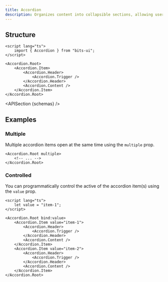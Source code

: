 ```yaml
---
title: Accordion
description: Organizes content into collapsible sections, allowing users to focus on one section at a time.
---
```


<script>
	import { APISection, ComponentPreview, AccordionDemo } from '$lib/components/index.js'
	export let schemas
</script>

<ComponentPreview name="accordion-demo" comp="Accordion">

<AccordionDemo slot="preview" />

</ComponentPreview>

## Structure

```svelte
<script lang="ts">
	import { Accordion } from "bits-ui";
</script>

<Accordion.Root>
	<Accordion.Item>
		<Accordion.Header>
			<Accordion.Trigger />
		</Accordion.Header>
		<Accordion.Content />
	</Accordion.Item>
</Accordion.Root>
```

<APISection {schemas} />

## Examples

### Multiple

Multiple accordion items open at the same time using the `multiple` prop.

```svelte showLineNumbers {1}
<Accordion.Root multiple>
	<!-- ... -->
</Accordion.Root>
```

### Controlled

You can programmatically control the active of the accordion item(s) using the `value` prop.

```svelte showLineNumbers
<script lang="ts">
	let value = "item-1";
</script>

<Accordion.Root bind:value>
	<Accordion.Item value="item-1">
		<Accordion.Header>
			<Accordion.Trigger />
		</Accordion.Header>
		<Accordion.Content />
	</Accordion.Item>
	<Accordion.Item value="item-2">
		<Accordion.Header>
			<Accordion.Trigger />
		</Accordion.Header>
		<Accordion.Content />
	</Accordion.Item>
</Accordion.Root>
```
